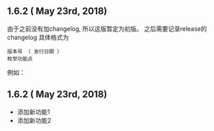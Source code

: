 ## 1.6.2 ( May 23rd, 2018)

由于之前没有加changelog, 所以这版暂定为初版。 之后需要记录release的changelog
具体格式为
```
版本号 （ 发行日期 ）
枚举功能点
```
例如：
## 1.6.2 ( May 23rd, 2018)
* 添加新功能1
* 添加新功能2